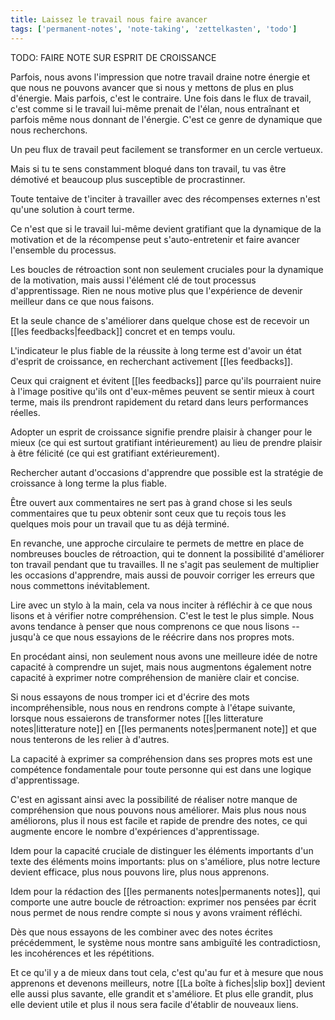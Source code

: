 ```yaml
---
title: Laissez le travail nous faire avancer
tags: ['permanent-notes', 'note-taking', 'zettelkasten', 'todo']
---
```


TODO: FAIRE NOTE SUR ESPRIT DE CROISSANCE

Parfois, nous avons l'impression que notre travail draine notre énergie et que nous ne pouvons avancer que si nous y mettons de plus en plus d'énergie. Mais parfois, c'est le contraire. Une fois dans le flux de travail, c'est comme si le travail lui-même prenait de l'élan, nous entraînant et parfois même nous donnant de l'énergie. C'est ce genre de dynamique que nous recherchons. 

Un peu flux de travail peut facilement se transformer en un cercle vertueux.

Mais si tu te sens constamment bloqué dans ton travail, tu vas être démotivé et beaucoup plus susceptible de procrastinner.

Toute tentaive de t'inciter à travailler avec des récompenses externes n'est qu'une solution à court terme.

Ce n'est que si le travail lui-même devient gratifiant que la dynamique de la motivation et de la récompense peut s'auto-entretenir et faire avancer l'ensemble du processus.

Les boucles de rétroaction sont non seulement cruciales pour la dynamique de la motivation, mais aussi l'élément clé de tout processus d'apprentissage. Rien ne nous motive plus que l'expérience de devenir meilleur dans ce que nous faisons.

Et la seule chance de s'améliorer dans quelque chose est de recevoir un [[les feedbacks|feedback]] concret et en temps voulu. 

L'indicateur le plus fiable de la réussite à long terme est d'avoir un état d'esprit de croissance, en recherchant activement [[les feedbacks]].

Ceux qui craignent et évitent [[les feedbacks]] parce qu'ils pourraient nuire à l'image positive qu'ils ont d'eux-mêmes peuvent se sentir mieux à court terme, mais ils prendront rapidement du retard dans leurs performances réelles. 

Adopter un esprit de croissance signifie prendre plaisir à changer pour le mieux (ce qui est surtout gratifiant intérieurement) au lieu de prendre plaisir à être félicité (ce qui est gratifiant extérieurement).

Rechercher autant d'occasions d'apprendre que possible est la stratégie de croissance à long terme la plus fiable.

Être ouvert aux commentaires ne sert pas à grand chose si les seuls commentaires que tu peux obtenir sont ceux que tu reçois tous les quelques mois pour un travail que tu as déjà terminé.

En revanche, une approche circulaire te permets de mettre en place de nombreuses boucles de rétroaction, qui te donnent la possibilité d'améliorer ton travail pendant que tu travailles. Il ne s'agit pas seulement de multiplier les occasions d'apprendre, mais aussi de pouvoir corriger les erreurs que nous commettons inévitablement. 

Lire avec un stylo à la main, cela va nous inciter à réfléchir à ce que nous lisons et à vérifier notre compréhension. C'est le test le plus simple. Nous avons tendance à penser que nous comprenons ce que nous lisons -- jusqu'à ce que nous essayions de le réécrire dans nos propres mots.

En procédant ainsi, non seulement nous avons une meilleure idée de notre capacité à comprendre un sujet, mais nous augmentons également notre capacité à exprimer notre compréhension de manière clair et concise.

Si nous essayons de nous tromper ici et d'écrire des mots incompréhensible, nous nous en rendrons compte à l'étape suivante, lorsque nous essaierons de transformer notes [[les litterature notes|litterature note]] en [[les permanents notes|permanent note]] et que nous tenterons de les relier à d'autres.

La capacité à exprimer sa compréhension dans ses propres mots est une compétence fondamentale pour toute personne qui est dans une logique d'apprentissage.

C'est en agissant ainsi avec la possibilité de réaliser notre manque de compréhension que nous pouvons nous améliorer. Mais plus nous nous améliorons, plus il nous est facile et rapide de prendre des notes, ce qui augmente encore le nombre d'expériences d'apprentissage. 

Idem pour la capacité cruciale de distinguer les éléments importants d'un texte des éléments moins importants: plus on s'améliore, plus notre lecture devient efficace, plus nous pouvons lire, plus nous apprenons.

Idem pour la rédaction des [[les permanents notes|permanents notes]], qui comporte une autre boucle de rétroaction: exprimer nos pensées par écrit nous permet de nous rendre compte si nous y avons vraiment réfléchi. 

Dès que nous essayons de les combiner avec des notes écrites précédemment, le système nous montre sans ambiguïté les contradictiosn, les incohérences et les répétitions. 

Et ce qu'il y a de mieux dans tout cela, c'est qu'au fur et à mesure que nous apprenons et devenons meilleurs, notre [[La boîte à fiches|slip box]] devient elle aussi plus savante, elle grandit et s'améliore. Et plus elle grandit, plus elle devient utile et plus il nous sera facile d'établir de nouveaux liens.

